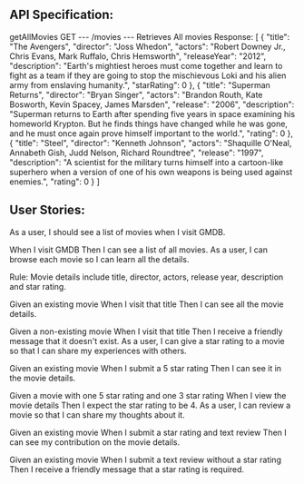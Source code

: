 API Specification:
------------------
getAllMovies
GET --- /movies --- Retrieves All movies
Response:
[
{
"title": "The Avengers",
"director": "Joss Whedon",
"actors": "Robert Downey Jr., Chris Evans, Mark Ruffalo, Chris Hemsworth",
"releaseYear": "2012",
"description": "Earth's mightiest heroes must come together and learn to fight as a team if they are going to stop the mischievous Loki and his alien army from enslaving humanity.",
"starRating": 0
},
{
"title": "Superman Returns",
"director": "Bryan Singer",
"actors": "Brandon Routh, Kate Bosworth, Kevin Spacey, James Marsden",
"release": "2006",
"description": "Superman returns to Earth after spending five years in space examining his homeworld Krypton. But he finds things have changed while he was gone, and he must once again prove himself important to the world.",
"rating": 0
},
{
"title": "Steel",
"director": "Kenneth Johnson",
"actors": "Shaquille O'Neal, Annabeth Gish, Judd Nelson, Richard Roundtree",
"release": "1997",
"description": "A scientist for the military turns himself into a cartoon-like superhero when a version of one of his own weapons is being used against enemies.",
"rating": 0
}
]



User Stories:
-------------
As a user, I should see a list of movies when I visit GMDB.

When I visit GMDB
Then I can see a list of all movies.
As a user, I can browse each movie so I can learn all the details.

Rule: Movie details include title, director, actors, release year, description and star rating.

Given an existing movie
When I visit that title
Then I can see all the movie details.

Given a non-existing movie
When I visit that title
Then I receive a friendly message that it doesn't exist.
As a user, I can give a star rating to a movie so that I can share my experiences with others.

Given an existing movie
When I submit a 5 star rating
Then I can see it in the movie details.

Given a movie with one 5 star rating and one 3 star rating
When I view the movie details
Then I expect the star rating to be 4.
As a user, I can review a movie so that I can share my thoughts about it.

Given an existing movie
When I submit a star rating and text review
Then I can see my contribution on the movie details.

Given an existing movie
When I submit a text review without a star rating
Then I receive a friendly message that a star rating is required.